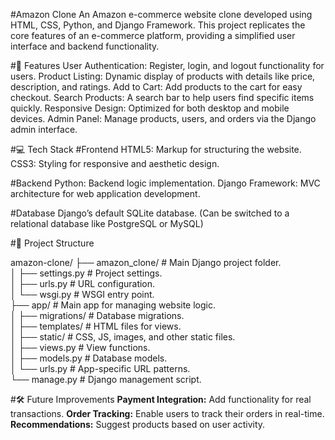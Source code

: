 #Amazon Clone
An Amazon e-commerce website clone developed using HTML, CSS, Python, and Django Framework. This project replicates the core features of an e-commerce platform, providing a simplified user interface and backend functionality.

#🌟 Features
User Authentication: Register, login, and logout functionality for users.
Product Listing: Dynamic display of products with details like price, description, and ratings.
Add to Cart: Add products to the cart for easy checkout.
Search Products: A search bar to help users find specific items quickly.
Responsive Design: Optimized for both desktop and mobile devices.
Admin Panel: Manage products, users, and orders via the Django admin interface.

#💻 Tech Stack
#Frontend
HTML5: Markup for structuring the website.
CSS3: Styling for responsive and aesthetic design.

#Backend
Python: Backend logic implementation.
Django Framework: MVC architecture for web application development.

#Database
Django’s default SQLite database. (Can be switched to a relational database like PostgreSQL or MySQL)

#📂 Project Structure

amazon-clone/
├── amazon_clone/           # Main Django project folder. <br>
│   ├── settings.py         # Project settings. <br>
│   ├── urls.py             # URL configuration. <br>
│   └── wsgi.py             # WSGI entry point. <br>
├── app/                    # Main app for managing website logic. <br>
│   ├── migrations/         # Database migrations. <br>
│   ├── templates/          # HTML files for views. <br>
│   ├── static/             # CSS, JS, images, and other static files. <br>
│   ├── views.py            # View functions. <br>
│   ├── models.py           # Database models. <br>
│   └── urls.py             # App-specific URL patterns. <br>
└── manage.py               # Django management script. <br>


#🛠 Future Improvements
**Payment Integration:** Add functionality for real transactions.
**Order Tracking:** Enable users to track their orders in real-time.
**Recommendations:** Suggest products based on user activity.
